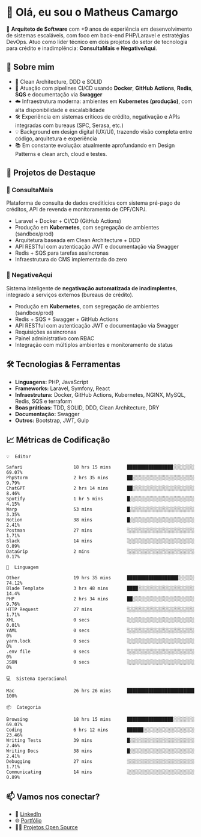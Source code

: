 # 👋 Olá, eu sou o Matheus Camargo

🎯 **Arquiteto de Software** com +9 anos de experiência em desenvolvimento de sistemas escaláveis, com foco em back-end PHP/Laravel e estratégias DevOps. Atuo como líder técnico em dois projetos do setor de tecnologia para crédito e inadimplência: **ConsultaMais** e **NegativeAqui**.

## 🧠 Sobre mim

- 🚀 Clean Architecture, DDD e SOLID
- 🔁 Atuação com pipelines CI/CD usando **Docker**, **GitHub Actions**, **Redis**, **SQS** e documentação via **Swagger**
- ☁️ Infraestrutura moderna: ambientes em **Kubernetes (produção)**, com alta disponibilidade e escalabilidade
- 🛠️ Experiência em sistemas críticos de crédito, negativação e APIs integradas com bureaus (SPC, Serasa, etc.)
- 💡 Background em design digital (UX/UI), trazendo visão completa entre código, arquitetura e experiência
- 📚 Em constante evolução: atualmente aprofundando em Design Patterns e clean arch, cloud e testes.

## 🚧 Projetos de Destaque

### 🔹 ConsultaMais
Plataforma de consulta de dados creditícios com sistema pré-pago de créditos, API de revenda e monitoramento de CPF/CNPJ.

- Laravel + Docker + CI/CD (GitHub Actions)
- Produção em **Kubernetes**, com segregação de ambientes (sandbox/prod)
- Arquitetura baseada em Clean Architecture + DDD
- API RESTful com autenticação JWT e documentação via Swagger
- Redis + SQS para tarefas assíncronas
- Infraestrutura do CMS implementada do zero

### 🔹 NegativeAqui
Sistema inteligente de **negativação automatizada de inadimplentes**, integrado a serviços externos (bureaus de crédito).

- Produção em **Kubernetes**, com segregação de ambientes (sandbox/prod)
- Redis + SQS + Swagger + GitHub Actions
- API RESTful com autenticação JWT e documentação via Swagger
- Requisições assíncronas
- Painel administrativo com RBAC
- Integração com múltiplos ambientes e monitoramento de status

## 🛠️ Tecnologias & Ferramentas

- **Linguagens:** PHP, JavaScript
- **Frameworks:** Laravel, Symfony, React
- **Infraestrutura:** Docker, GitHub Actions, Kubernetes, NGINX, MySQL, Redis, SQS e terraform
- **Boas práticas:** TDD, SOLID, DDD, Clean Architecture, DRY
- **Documentação:** Swagger
- **Outros:** Bootstrap, JWT, Gulp

## 📈 Métricas de Codificação

```text
💡  Editor

Safari                   18 hrs 15 mins      █████████████████░░░░░░░░     69.07%
PhpStorm                 2 hrs 35 mins       ██░░░░░░░░░░░░░░░░░░░░░░░      9.79%
ChatGPT                  2 hrs 14 mins       ██░░░░░░░░░░░░░░░░░░░░░░░      8.46%
Spotify                  1 hr 5 mins         █░░░░░░░░░░░░░░░░░░░░░░░░      4.15%
Warp                     53 mins             █░░░░░░░░░░░░░░░░░░░░░░░░      3.35%
Notion                   38 mins             █░░░░░░░░░░░░░░░░░░░░░░░░      2.41%
Postman                  27 mins             ░░░░░░░░░░░░░░░░░░░░░░░░░      1.71%
Slack                    14 mins             ░░░░░░░░░░░░░░░░░░░░░░░░░      0.89%
DataGrip                 2 mins              ░░░░░░░░░░░░░░░░░░░░░░░░░      0.17%
```
```text
💬  Linguagem

Other                    19 hrs 35 mins      ███████████████████░░░░░░     74.12%
Blade Template           3 hrs 48 mins       ████░░░░░░░░░░░░░░░░░░░░░      14.4%
PHP                      2 hrs 34 mins       ██░░░░░░░░░░░░░░░░░░░░░░░      9.76%
HTTP Request             27 mins             ░░░░░░░░░░░░░░░░░░░░░░░░░      1.71%
XML                      0 secs              ░░░░░░░░░░░░░░░░░░░░░░░░░      0.01%
YAML                     0 secs              ░░░░░░░░░░░░░░░░░░░░░░░░░         0%
yarn.lock                0 secs              ░░░░░░░░░░░░░░░░░░░░░░░░░         0%
.env file                0 secs              ░░░░░░░░░░░░░░░░░░░░░░░░░         0%
JSON                     0 secs              ░░░░░░░░░░░░░░░░░░░░░░░░░         0%
```
```text
💻  Sistema Operacional

Mac                      26 hrs 26 mins      █████████████████████████       100%
```
```text
📦  Categoria

Browsing                 18 hrs 15 mins      █████████████████░░░░░░░░     69.07%
Coding                   6 hrs 12 mins       ██████░░░░░░░░░░░░░░░░░░░     23.46%
Writing Tests            39 mins             █░░░░░░░░░░░░░░░░░░░░░░░░      2.46%
Writing Docs             38 mins             █░░░░░░░░░░░░░░░░░░░░░░░░      2.41%
Debugging                27 mins             ░░░░░░░░░░░░░░░░░░░░░░░░░      1.71%
Communicating            14 mins             ░░░░░░░░░░░░░░░░░░░░░░░░░      0.89%
```

## 📫 Vamos nos conectar?

- 💼 [LinkedIn](https://www.linkedin.com/in/matheuscamargoxavier)
- 🌐 [Portfólio](https://matheuscamargo.co)
- 🧑‍💻 [Projetos Open Source](https://github.com/bymatheus)
